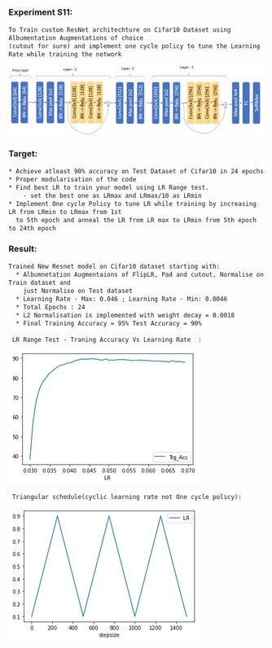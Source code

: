 ### Experiment S11: 

    To Train custom ResNet architechture on Cifar10 Dataset using Albumentation Augmentations of choice
    (cutout for sure) and implement one cycle policy to tune the Learning Rate while training the network

![](https://raw.githubusercontent.com/vedapragna/EVA_from_S9/master/S11/New%20ResNet%20Arch.PNG) 
    
 
### Target:
    * Achieve atleast 90% accuracy on Test Dataset of Cifar10 in 24 epochs
    * Proper modularisation of the code 
    * Find best LR to train your model using LR Range test.
        - set the best one as LRmax and LRmax/10 as LRmin
    * Implement One cycle Policy to tune LR while training by increasing LR from LRmin to LRmax from 1st 
      to 5th epoch and anneal the LR from LR max to LRmin from 5th epoch to 24th epoch
    
### Result:
    Trained New Resnet model on Cifar10 dataset starting with:
      * Albumnetation Augmentaions of FlipLR, Pad and cutout, Normalise on Train dataset and 
        just Normalise on Test dataset
      * Learning Rate - Max: 0.046 ; Learning Rate - Min: 0.0046
      * Total Epochs : 24
      * L2 Normalisation is implemented with weight decay = 0.0018
      * Final Training Accuracy = 95% Test Accuracy = 90%
      
     LR Range Test - Traning Accuracy Vs Learning Rate  :
     
![](https://raw.githubusercontent.com/vedapragna/EVA_from_S9/master/S11/LR_Range_test_graph.png) 

    
     Triangular schedule(cyclic learning rate not One cycle policy):

![](https://raw.githubusercontent.com/vedapragna/EVA_from_S9/master/S11/Zigzag.png)

